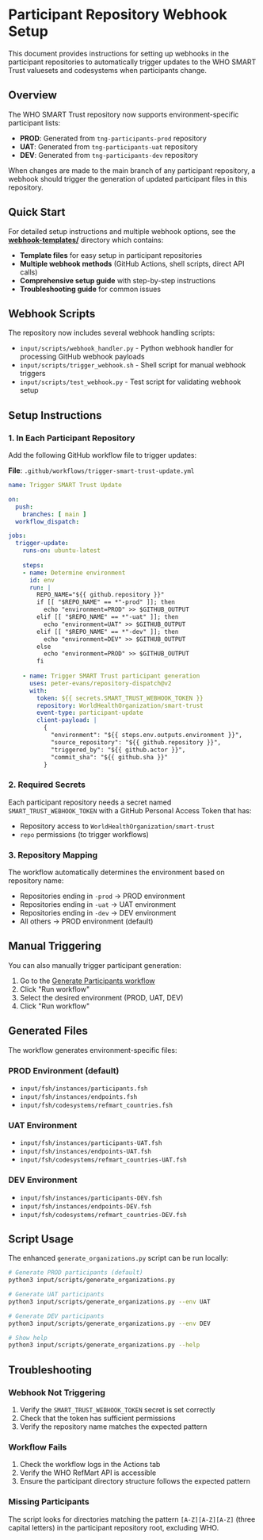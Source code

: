# Participant Repository Webhook Setup

This document provides instructions for setting up webhooks in the participant repositories to automatically trigger updates to the WHO SMART Trust valuesets and codesystems when participants change.

## Overview

The WHO SMART Trust repository now supports environment-specific participant lists:
- **PROD**: Generated from `tng-participants-prod` repository
- **UAT**: Generated from `tng-participants-uat` repository  
- **DEV**: Generated from `tng-participants-dev` repository

When changes are made to the main branch of any participant repository, a webhook should trigger the generation of updated participant files in this repository.

## Quick Start

For detailed setup instructions and multiple webhook options, see the **[webhook-templates/](webhook-templates/)** directory which contains:

- **Template files** for easy setup in participant repositories
- **Multiple webhook methods** (GitHub Actions, shell scripts, direct API calls)
- **Comprehensive setup guide** with step-by-step instructions
- **Troubleshooting guide** for common issues

## Webhook Scripts

The repository now includes several webhook handling scripts:

- `input/scripts/webhook_handler.py` - Python webhook handler for processing GitHub webhook payloads
- `input/scripts/trigger_webhook.sh` - Shell script for manual webhook triggers  
- `input/scripts/test_webhook.py` - Test script for validating webhook setup

## Setup Instructions

### 1. In Each Participant Repository

Add the following GitHub workflow file to trigger updates:

**File**: `.github/workflows/trigger-smart-trust-update.yml`

```yaml
name: Trigger SMART Trust Update

on:
  push:
    branches: [ main ]
  workflow_dispatch:

jobs:
  trigger-update:
    runs-on: ubuntu-latest
    
    steps:
    - name: Determine environment
      id: env
      run: |
        REPO_NAME="${{ github.repository }}"
        if [[ "$REPO_NAME" == *"-prod" ]]; then
          echo "environment=PROD" >> $GITHUB_OUTPUT
        elif [[ "$REPO_NAME" == *"-uat" ]]; then
          echo "environment=UAT" >> $GITHUB_OUTPUT
        elif [[ "$REPO_NAME" == *"-dev" ]]; then
          echo "environment=DEV" >> $GITHUB_OUTPUT
        else
          echo "environment=PROD" >> $GITHUB_OUTPUT
        fi
        
    - name: Trigger SMART Trust participant generation
      uses: peter-evans/repository-dispatch@v2
      with:
        token: ${{ secrets.SMART_TRUST_WEBHOOK_TOKEN }}
        repository: WorldHealthOrganization/smart-trust
        event-type: participant-update
        client-payload: |
          {
            "environment": "${{ steps.env.outputs.environment }}",
            "source_repository": "${{ github.repository }}",
            "triggered_by": "${{ github.actor }}",
            "commit_sha": "${{ github.sha }}"
          }
```

### 2. Required Secrets

Each participant repository needs a secret named `SMART_TRUST_WEBHOOK_TOKEN` with a GitHub Personal Access Token that has:
- Repository access to `WorldHealthOrganization/smart-trust`
- `repo` permissions (to trigger workflows)

### 3. Repository Mapping

The workflow automatically determines the environment based on repository name:
- Repositories ending in `-prod` → PROD environment
- Repositories ending in `-uat` → UAT environment  
- Repositories ending in `-dev` → DEV environment
- All others → PROD environment (default)

## Manual Triggering

You can also manually trigger participant generation:

1. Go to the [Generate Participants workflow](https://github.com/WorldHealthOrganization/smart-trust/actions/workflows/generate-participants.yml)
2. Click "Run workflow"
3. Select the desired environment (PROD, UAT, DEV)
4. Click "Run workflow"

## Generated Files

The workflow generates environment-specific files:

### PROD Environment (default)
- `input/fsh/instances/participants.fsh`
- `input/fsh/instances/endpoints.fsh`
- `input/fsh/codesystems/refmart_countries.fsh`

### UAT Environment  
- `input/fsh/instances/participants-UAT.fsh`
- `input/fsh/instances/endpoints-UAT.fsh`
- `input/fsh/codesystems/refmart_countries-UAT.fsh`

### DEV Environment
- `input/fsh/instances/participants-DEV.fsh`
- `input/fsh/instances/endpoints-DEV.fsh`
- `input/fsh/codesystems/refmart_countries-DEV.fsh`

## Script Usage

The enhanced `generate_organizations.py` script can be run locally:

```bash
# Generate PROD participants (default)
python3 input/scripts/generate_organizations.py

# Generate UAT participants
python3 input/scripts/generate_organizations.py --env UAT

# Generate DEV participants  
python3 input/scripts/generate_organizations.py --env DEV

# Show help
python3 input/scripts/generate_organizations.py --help
```

## Troubleshooting

### Webhook Not Triggering
1. Verify the `SMART_TRUST_WEBHOOK_TOKEN` secret is set correctly
2. Check that the token has sufficient permissions
3. Verify the repository name matches the expected pattern

### Workflow Fails
1. Check the workflow logs in the Actions tab
2. Verify the WHO RefMart API is accessible
3. Ensure the participant directory structure follows the expected pattern

### Missing Participants
The script looks for directories matching the pattern `[A-Z][A-Z][A-Z]` (three capital letters) in the participant repository root, excluding WHO.